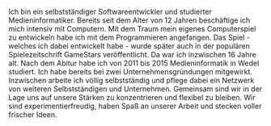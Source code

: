 Ich bin ein selbstständiger Softwareentwickler und studierter Medieninformatiker. Bereits seit dem Alter von 12 Jahren beschäftige ich mich intensiv mit Computern. Mit dem Traum mein eigenes Computerspiel zu entwickeln habe ich mit dem Programmieren angefangen. Das Spiel - welches ich dabei entwickelt habe - wurde später auch in der populären Spielezeitschrift GameStars veröffentlicht. Da war ich inzwischen 16 Jahre alt. Nach dem Abitur habe ich von 2011 bis 2015 Medieninformatik in Wedel studiert. Ich habe bereits bei zwei Unternehmensgründungen mitgewirkt. Inzwischen arbeite ich völlig selbstständig und pflege dabei ein Netzwerk von weiteren Selbstständigen und Unternehmen. Gemeinsam sind wir in der Lage uns auf unsere Stärken zu konzentrieren und flexibel zu bleiben. Wir sind experimentierfreudig, haben Spaß an unserer Arbeit und stecken voller frischer Ideen.